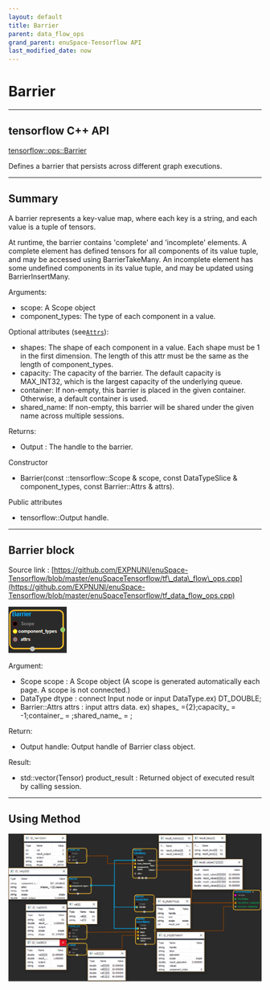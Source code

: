 ```yaml
--- 
layout: default 
title: Barrier 
parent: data_flow_ops 
grand_parent: enuSpace-Tensorflow API 
last_modified_date: now 
--- 
```


# Barrier

---

## tensorflow C++ API

[tensorflow::ops::Barrier](https://www.tensorflow.org/api_docs/cc/class/tensorflow/ops/barrier)

Defines a barrier that persists across different graph executions.

---

## Summary

A barrier represents a key-value map, where each key is a string, and each value is a tuple of tensors.

At runtime, the barrier contains 'complete' and 'incomplete' elements. A complete element has defined tensors for all components of its value tuple, and may be accessed using BarrierTakeMany. An incomplete element has some undefined components in its value tuple, and may be updated using BarrierInsertMany.

Arguments:

* scope: A Scope object
* component\_types: The type of each component in a value.

Optional attributes \(see[`Attrs`](https://www.tensorflow.org/api_docs/cc/struct/tensorflow/ops/barrier/attrs.html#structtensorflow_1_1ops_1_1_barrier_1_1_attrs)\):

* shapes: The shape of each component in a value. Each shape must be 1 in the first dimension. The length of this attr must be the same as the length of component\_types.
* capacity: The capacity of the barrier. The default capacity is MAX\_INT32, which is the largest capacity of the underlying queue.
* container: If non-empty, this barrier is placed in the given container. Otherwise, a default container is used.
* shared\_name: If non-empty, this barrier will be shared under the given name across multiple sessions.

Returns:

* Output : The handle to the barrier.

Constructor

* Barrier\(const ::tensorflow::Scope & scope, const DataTypeSlice & component\_types, const Barrier::Attrs & attrs\).

Public attributes

* tensorflow::Output handle.

---

## Barrier block

Source link : [https://github.com/EXPNUNI/enuSpace-Tensorflow/blob/master/enuSpaceTensorflow/tf\_data\_flow\_ops.cpp](https://github.com/EXPNUNI/enuSpace-Tensorflow/blob/master/enuSpaceTensorflow/tf_data_flow_ops.cpp)

![](../assets/dataflow_Barrier_Symbol.png)

Argument:

* Scope scope : A Scope object \(A scope is generated automatically each page. A scope is not connected.\)
* DataType dtype : connect Input node or input DataType.ex\) DT\_DOUBLE;
* Barrier::Attrs attrs : input attrs data. ex\) shapes\_ ={2};capacity\_ = -1;container\_ = ;shared\_name\_ = ;

Return:

* Output handle: Output handle of Barrier class object.

Result:

* std::vector\(Tensor\) product\_result : Returned object of executed result by calling session.

---

## Using Method

![](../assets/dataflow_Barrier_Method.png)

